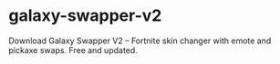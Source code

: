 # galaxy-swapper-v2
Download Galaxy Swapper V2 – Fortnite skin changer with emote and pickaxe swaps. Free and updated.

